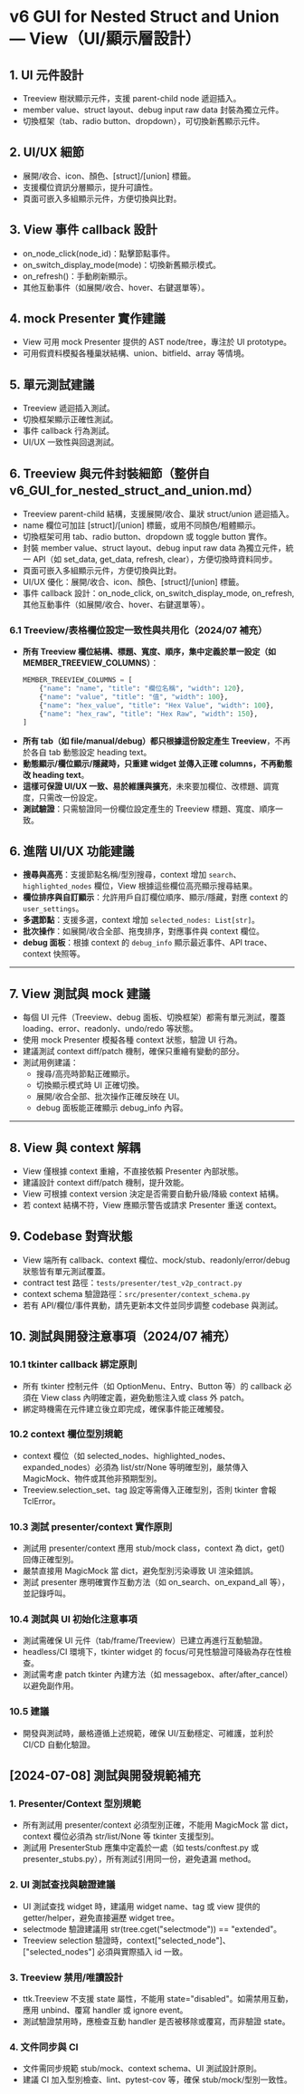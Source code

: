 # v6 GUI for Nested Struct and Union — View（UI/顯示層設計）

## 1. UI 元件設計
- Treeview 樹狀顯示元件，支援 parent-child node 遞迴插入。
- member value、struct layout、debug input raw data 封裝為獨立元件。
- 切換框架（tab、radio button、dropdown），可切換新舊顯示元件。

## 2. UI/UX 細節
- 展開/收合、icon、顏色、[struct]/[union] 標籤。
- 支援欄位資訊分層顯示，提升可讀性。
- 頁面可嵌入多組顯示元件，方便切換與比對。

## 3. View 事件 callback 設計
- on_node_click(node_id)：點擊節點事件。
- on_switch_display_mode(mode)：切換新舊顯示模式。
- on_refresh()：手動刷新顯示。
- 其他互動事件（如展開/收合、hover、右鍵選單等）。

## 4. mock Presenter 實作建議
- View 可用 mock Presenter 提供的 AST node/tree，專注於 UI prototype。
- 可用假資料模擬各種巢狀結構、union、bitfield、array 等情境。

## 5. 單元測試建議
- Treeview 遞迴插入測試。
- 切換框架顯示正確性測試。
- 事件 callback 行為測試。
- UI/UX 一致性與回退測試。 

## 6. Treeview 與元件封裝細節（整併自 v6_GUI_for_nested_struct_and_union.md）
- Treeview parent-child 結構，支援展開/收合、巢狀 struct/union 遞迴插入。
- name 欄位可加註 [struct]/[union] 標籤，或用不同顏色/粗體顯示。
- 切換框架可用 tab、radio button、dropdown 或 toggle button 實作。
- 封裝 member value、struct layout、debug input raw data 為獨立元件，統一 API（如 set_data, get_data, refresh, clear），方便切換時資料同步。
- 頁面可嵌入多組顯示元件，方便切換與比對。
- UI/UX 優化：展開/收合、icon、顏色、[struct]/[union] 標籤。
- 事件 callback 設計：on_node_click, on_switch_display_mode, on_refresh, 其他互動事件（如展開/收合、hover、右鍵選單等）。

### 6.1 Treeview/表格欄位設定一致性與共用化（2024/07 補充）
- **所有 Treeview 欄位結構、標題、寬度、順序，集中定義於單一設定（如 MEMBER_TREEVIEW_COLUMNS）**：
  ```python
  MEMBER_TREEVIEW_COLUMNS = [
      {"name": "name", "title": "欄位名稱", "width": 120},
      {"name": "value", "title": "值", "width": 100},
      {"name": "hex_value", "title": "Hex Value", "width": 100},
      {"name": "hex_raw", "title": "Hex Raw", "width": 150},
  ]
  ```
- **所有 tab（如 file/manual/debug）都只根據這份設定產生 Treeview**，不再於各自 tab 動態設定 heading text。
- **動態顯示/欄位顯示/隱藏時，只重建 widget 並傳入正確 columns，不再動態改 heading text**。
- **這樣可保證 UI/UX 一致、易於維護與擴充**，未來要加欄位、改標題、調寬度，只需改一份設定。
- **測試驗證**：只需驗證同一份欄位設定產生的 Treeview 標題、寬度、順序一致。

## 6. 進階 UI/UX 功能建議

- **搜尋與高亮**：支援節點名稱/型別搜尋，context 增加 `search`、`highlighted_nodes` 欄位，View 根據這些欄位高亮顯示搜尋結果。
- **欄位排序與自訂顯示**：允許用戶自訂欄位順序、顯示/隱藏，對應 context 的 `user_settings`。
- **多選節點**：支援多選，context 增加 `selected_nodes: List[str]`。
- **批次操作**：如展開/收合全部、拖曳排序，對應事件與 context 欄位。
- **debug 面板**：根據 context 的 `debug_info` 顯示最近事件、API trace、context 快照等。

---

## 7. View 測試與 mock 建議

- 每個 UI 元件（Treeview、debug 面板、切換框架）都需有單元測試，覆蓋 loading、error、readonly、undo/redo 等狀態。
- 使用 mock Presenter 模擬各種 context 狀態，驗證 UI 行為。
- 建議測試 context diff/patch 機制，確保只重繪有變動的部分。
- 測試用例建議：
    - 搜尋/高亮時節點正確顯示。
    - 切換顯示模式時 UI 正確切換。
    - 展開/收合全部、批次操作正確反映在 UI。
    - debug 面板能正確顯示 debug_info 內容。

---

## 8. View 與 context 解耦

- View 僅根據 context 重繪，不直接依賴 Presenter 內部狀態。
- 建議設計 context diff/patch 機制，提升效能。
- View 可根據 context version 決定是否需要自動升級/降級 context 結構。
- 若 context 結構不符，View 應顯示警告或請求 Presenter 重送 context。 

## 9. Codebase 對齊狀態

- View 端所有 callback、context 欄位、mock/stub、readonly/error/debug 狀態皆有單元測試覆蓋。
- contract test 路徑：`tests/presenter/test_v2p_contract.py`
- context schema 驗證路徑：`src/presenter/context_schema.py`
- 若有 API/欄位/事件異動，請先更新本文件並同步調整 codebase 與測試。 

## 10. 測試與開發注意事項（2024/07 補充）

### 10.1 tkinter callback 綁定原則
- 所有 tkinter 控制元件（如 OptionMenu、Entry、Button 等）的 callback 必須在 View class 內明確定義，避免動態注入或 class 外 patch。
- 綁定時機需在元件建立後立即完成，確保事件能正確觸發。

### 10.2 context 欄位型別規範
- context 欄位（如 selected_nodes、highlighted_nodes、expanded_nodes）必須為 list/str/None 等明確型別，嚴禁傳入 MagicMock、物件或其他非預期型別。
- Treeview.selection_set、tag 設定等需傳入正確型別，否則 tkinter 會報 TclError。

### 10.3 測試 presenter/context 實作原則
- 測試用 presenter/context 應用 stub/mock class，context 為 dict，get() 回傳正確型別。
- 嚴禁直接用 MagicMock 當 dict，避免型別污染導致 UI 渲染錯誤。
- 測試 presenter 應明確實作互動方法（如 on_search、on_expand_all 等），並記錄呼叫。

### 10.4 測試與 UI 初始化注意事項
- 測試需確保 UI 元件（tab/frame/Treeview）已建立再進行互動驗證。
- headless/CI 環境下，tkinter widget 的 focus/可見性驗證可降級為存在性檢查。
- 測試需考慮 patch tkinter 內建方法（如 messagebox、after/after_cancel）以避免副作用。

### 10.5 建議
- 開發與測試時，嚴格遵循上述規範，確保 UI/互動穩定、可維護，並利於 CI/CD 自動化驗證。 

## [2024-07-08] 測試與開發規範補充

### 1. Presenter/Context 型別規範
- 所有測試用 presenter/context 必須型別正確，不能用 MagicMock 當 dict，context 欄位必須為 str/list/None 等 tkinter 支援型別。
- 測試用 PresenterStub 應集中定義於一處（如 tests/conftest.py 或 presenter_stubs.py），所有測試引用同一份，避免遺漏 method。

### 2. UI 測試查找與驗證建議
- UI 測試查找 widget 時，建議用 widget name、tag 或 view 提供的 getter/helper，避免直接遍歷 widget tree。
- selectmode 驗證建議用 str(tree.cget("selectmode")) == "extended"。
- Treeview selection 驗證時，context["selected_node"]、["selected_nodes"] 必須與實際插入 id 一致。

### 3. Treeview 禁用/唯讀設計
- ttk.Treeview 不支援 state 屬性，不能用 state="disabled"。如需禁用互動，應用 unbind、覆寫 handler 或 ignore event。
- 測試驗證禁用時，應檢查互動 handler 是否被移除或覆寫，而非驗證 state。

### 4. 文件同步與 CI
- 文件需同步規範 stub/mock、context schema、UI 測試設計原則。
- 建議 CI 加入型別檢查、lint、pytest-cov 等，確保 stub/mock/型別一致性。 
